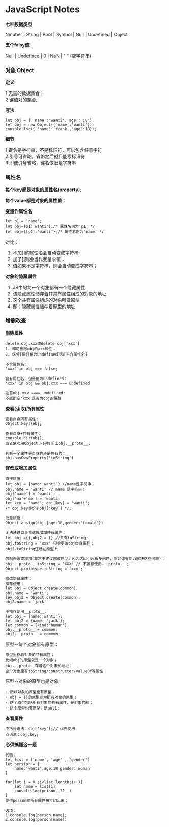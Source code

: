 # JavaScript Notes

**七种数据类型**

Nmuber | String | Bool |  Symbol |  Null | Undefined  |  Object

**五个falsy值**

Null | Undefined | 0 | NaN | " " (空字符串)

### 对象 Object

**定义**

1.无需的数据集合；</br>
2.键值对的集合;</br>

**写法**

```
let obj = { 'name':'wanti','age': 18 };
let obj = new Object({'name':'wanti'});
console.log({ 'name':'frank','age':18});
```

**细节**

1.键名是字符串，不是标识符，可以包含任意字符</br>
2.引号可省略，省略之后就只能写标识符</br>
3.即便引号省略，键名依旧是字符串</br>

### 属性名

**每个key都是对象的属性名(property)**;

**每个value都是对象的属性值**；

**变量作属性名**

```
let p1 = 'name';
let obj={p1:'wanti'};/* 属性名则为'p1' */
let obj={[p1]:'wanti'};/* 属性名则为'name' */
```
对比：</br>
1. 不加[]的属性名会自动变成字符串;</br>
2. 加了[]则会当作变量求值；</br>
3. 值如果不是字符串，则会自动变成字符串；

**对象的隐藏属性**

1. JS中的每一个对象都有一个隐藏属性</br>
2. 该隐藏属性储存着其共有属性组成的对象的地址</br>
3. 这个共有属性组成的对象叫做原型</br>
4. 即：隐藏属性储存着原型的地址</br>


### 增删改查

**删除属性**

```
delete obj.xxx或delete obj['xxx']
1. 即可删除obj的xxx属性；
2. 区分[属性值为undefined]和[不含属性名]

不含属性名：
'xxx' in obj === false;

含有属性名，但是值为undefined：
'xxx' in obj && obj.xxx === undefined

注意obj.xxx ==== undefined:
不能断定'xxx'是否为obj的属性

```

**查看(读取)所有属性**

```
查看自身所有属性：
Object.keys(obj;

查看自身+共有属性：
console.dir(obj);
或者依次用Object.key打印出obj.__proto__;

判断一个属性是自身的还是共有的：
obj.hasOwnProperty('toString')
```

**修改或增加属性**

```
直接赋值：
let obj = {name:'wanti'} //name是字符串；
obj.name = 'wanti' // name 是字符串；
obj['name'] = 'wanti';
obj['na'+'me'] = 'wanti;
let key = 'name'; obj[key] = 'wanti';
/* obj.key等价于obj['key'] */;

批量赋值：
Object.assign(obj,{age:18,gender:'female'})

无法通过自身修改或增加共有属性：
let obj ={},obj2 = {} //共有toString;
obj.toString = 'xxx' 只会更改obj自身属性；
obj2.toString还是在原型上

强制修改或增加(非常不建议修改原型，因为这回引起很多问题，除非你有能力解决这些问题)：
obj.__proto__.toString = 'XXX' // 不推荐使用—__proto__ ;
Object.prototype.toString = 'xxx';

修改隐藏属性：
推荐使用：
let obj = Object.create(common);
obj.name = 'wanti';
ley obj2 = Object.create(common);
obj2.name = 'jack'

不推荐使用__proto__:
let obj = {name:'wanti'}; 
let obj2 = {name: 'jack'};
let common = {kind:'human'};
obj.__proto__ = common;
obj2.__proto__ = common;

```

原型--每个对象都有原型：
```
原型里存着对象的共有属性；
比如obj的原型就是一个对象；
obj.__proto__存着这个对象的地址；
这个对象里有toString/constructor/valueOf等属性
```

原型--对象的原型也是对象

    · 所以对象的原型也有原型；
    · obj = {}的原型即为所有对象的原型；
    · 这个原型包括所有对象的共有属性，是对象的根；
    · 这个原型也有原型，是null;

**查看属性**

```
中括号语法：obj['key'];// 优先使用
点语法：obj.key;
```

**必须搞懂这一题**

```
代码：
let list = ['name', 'age' , 'gender']
let persion = {
	name:'wanti',age:18,gender:'woman'
}

for(let i = 0 ;i<list.length;i++){
	let name = list[i]
    console.log(peison__??__)
}
使得person的所有属性被打印出来；
```

```
选项：
1.console.log(person.name);
2.console.log(person[name])
```


